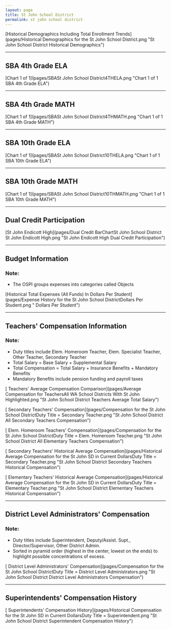 ```yaml
---
layout: page
title: St John School District
permalink: st john school district
---
```



[Historical Demographics Including Total Enrollment Trends](pages/Historical Demographics for the St John School District.png "St John School District Historical Demographics")

___

## SBA 4th Grade ELA

[Chart 1 of 1](pages/SBASt John School District4THELA.png "Chart 1 of 1 SBA 4th Grade ELA")


___

## SBA 4th Grade MATH

[Chart 1 of 1](pages/SBASt John School District4THMATH.png "Chart 1 of 1 SBA 4th Grade MATH")


___

## SBA 10th Grade ELA

[Chart 1 of 1](pages/SBASt John School District10THELA.png "Chart 1 of 1 SBA 10th Grade ELA")


___

## SBA 10th Grade MATH

[Chart 1 of 1](pages/SBASt John School District10THMATH.png "Chart 1 of 1 SBA 10th Grade MATH")


___

## Dual Credit Participation

[St John Endicott High](pages/Dual Credit BarChartSt John School District St John Endicott High.png "St John Endicott High Dual Credit Participation")


___

## Budget Information
### Note:
- The OSPI groups expenses into categories called Objects

[Historical Total Expenses (All Funds) In Dollars Per Student](pages/Expense History for the St John School DistrictDollars Per Student.png " Dollars Per Student")


___

## Teachers' Compensation Information
### Note:
- Duty titles include Elem. Homeroom Teacher, Elem. Specialist Teacher, Other Teacher, Secondary Teacher
- Total Salary = Base Salary + Supplemental Salary
- Total Compensation = Total Salary + Insurance Benefits + Mandatory Benefits
- Mandatory Benefits include pension funding and payroll taxes

[ Teachers' Average Compensation Comparison](pages/Average Compensation for TeachersAll WA School Districts With St John Highlighted.png "St John School District Teachers Average Total Salary")

[ Secondary Teachers' Compensation](pages/Compensation for the St John School DistrictDuty Title = Secondary Teacher.png "St John School District All Secondary Teachers Compensation")

[ Elem. Homeroom Teachers' Compensation](pages/Compensation for the St John School DistrictDuty Title = Elem. Homeroom Teacher.png "St John School District All Elementary Teachers Compensation")

[ Secondary Teachers' Historical Average Compensation](pages/Historical Average Compensation for the St John SD in Current DollarsDuty Title = Secondary Teacher.png "St John School District Secondary Teachers Historical Compensation")

[ Elementary Teachers' Historical Average Compensation](pages/Historical Average Compensation for the St John SD in Current DollarsDuty Title = Elementary Teacher.png "St John School District Elementary Teachers Historical Compensation")


___

## District Level Administrators' Compensation

### Note:
- Duty titles include Superintendent, Deputy/Assist. Supt., Director/Supervisor, Other District Admin.
- Sorted in pyramid order (highest in the center, lowest on the ends) to highlight possible concentrations of excess.

[ District Level Administrators' Compensation](pages/Compensation for the St John School DistrictDuty Title = District Level Administrators.png "St John School District District Level Administrators Compensation")


___

## Superintendents' Compensation History

[ Superintendents' Compensation History](pages/Historical Compensation for the St John SD in Current DollarsDuty Title = Superintendent.png "St John School District Superintendent Compensation History")

